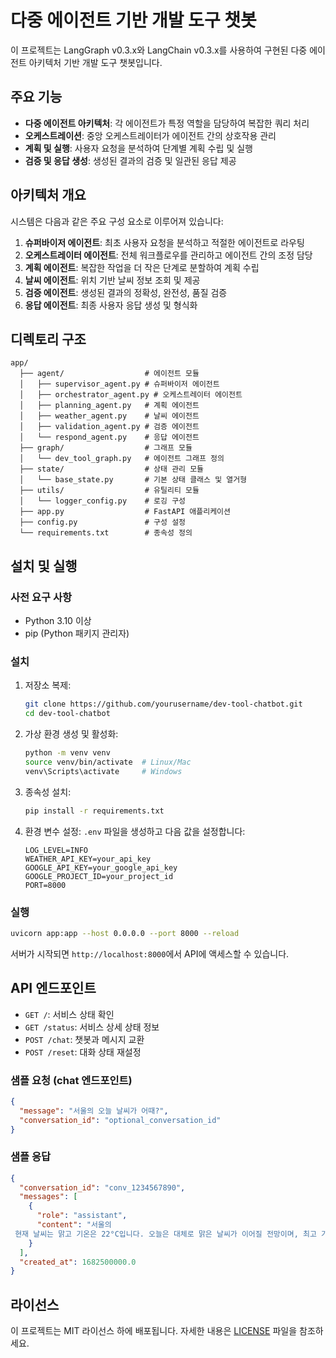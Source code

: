 # 다중 에이전트 기반 개발 도구 챗봇

이 프로젝트는 LangGraph v0.3.x와 LangChain v0.3.x를 사용하여 구현된 다중 에이전트 아키텍처 기반 개발 도구 챗봇입니다.

## 주요 기능

- **다중 에이전트 아키텍처**: 각 에이전트가 특정 역할을 담당하여 복잡한 쿼리 처리
- **오케스트레이션**: 중앙 오케스트레이터가 에이전트 간의 상호작용 관리
- **계획 및 실행**: 사용자 요청을 분석하여 단계별 계획 수립 및 실행
- **검증 및 응답 생성**: 생성된 결과의 검증 및 일관된 응답 제공

## 아키텍처 개요

시스템은 다음과 같은 주요 구성 요소로 이루어져 있습니다:

1. **슈퍼바이저 에이전트**: 최초 사용자 요청을 분석하고 적절한 에이전트로 라우팅
2. **오케스트레이터 에이전트**: 전체 워크플로우를 관리하고 에이전트 간의 조정 담당
3. **계획 에이전트**: 복잡한 작업을 더 작은 단계로 분할하여 계획 수립
4. **날씨 에이전트**: 위치 기반 날씨 정보 조회 및 제공
5. **검증 에이전트**: 생성된 결과의 정확성, 완전성, 품질 검증
6. **응답 에이전트**: 최종 사용자 응답 생성 및 형식화

## 디렉토리 구조

```
app/
  ├── agent/                  # 에이전트 모듈
  │   ├── supervisor_agent.py # 슈퍼바이저 에이전트
  │   ├── orchestrator_agent.py # 오케스트레이터 에이전트
  │   ├── planning_agent.py   # 계획 에이전트
  │   ├── weather_agent.py    # 날씨 에이전트
  │   ├── validation_agent.py # 검증 에이전트
  │   └── respond_agent.py    # 응답 에이전트
  ├── graph/                  # 그래프 모듈
  │   └── dev_tool_graph.py   # 에이전트 그래프 정의
  ├── state/                  # 상태 관리 모듈
  │   └── base_state.py       # 기본 상태 클래스 및 열거형
  ├── utils/                  # 유틸리티 모듈
  │   └── logger_config.py    # 로깅 구성
  ├── app.py                  # FastAPI 애플리케이션
  ├── config.py               # 구성 설정
  └── requirements.txt        # 종속성 정의
```

## 설치 및 실행

### 사전 요구 사항

- Python 3.10 이상
- pip (Python 패키지 관리자)

### 설치

1. 저장소 복제:
   ```bash
   git clone https://github.com/yourusername/dev-tool-chatbot.git
   cd dev-tool-chatbot
   ```

2. 가상 환경 생성 및 활성화:
   ```bash
   python -m venv venv
   source venv/bin/activate  # Linux/Mac
   venv\Scripts\activate     # Windows
   ```

3. 종속성 설치:
   ```bash
   pip install -r requirements.txt
   ```

4. 환경 변수 설정:
   `.env` 파일을 생성하고 다음 값을 설정합니다:
   ```
   LOG_LEVEL=INFO
   WEATHER_API_KEY=your_api_key
   GOOGLE_API_KEY=your_google_api_key
   GOOGLE_PROJECT_ID=your_project_id
   PORT=8000
   ```

### 실행

```bash
uvicorn app:app --host 0.0.0.0 --port 8000 --reload
```

서버가 시작되면 `http://localhost:8000`에서 API에 액세스할 수 있습니다.

## API 엔드포인트

- `GET /`: 서비스 상태 확인
- `GET /status`: 서비스 상세 상태 정보
- `POST /chat`: 챗봇과 메시지 교환
- `POST /reset`: 대화 상태 재설정

### 샘플 요청 (chat 엔드포인트)

```json
{
  "message": "서울의 오늘 날씨가 어때?",
  "conversation_id": "optional_conversation_id"
}
```

### 샘플 응답

```json
{
  "conversation_id": "conv_1234567890",
  "messages": [
    {
      "role": "assistant",
      "content": "서울의
 현재 날씨는 맑고 기온은 22°C입니다. 오늘은 대체로 맑은 날씨가 이어질 전망이며, 최고 기온은 25°C, 최저 기온은 18°C로 예상됩니다. 습도는 65%이며, 바람은 3.2m/s로 약하게 불고 있습니다. 오늘 야외 활동하기 좋은 날씨입니다."
    }
  ],
  "created_at": 1682500000.0
}
```

## 라이선스

이 프로젝트는 MIT 라이선스 하에 배포됩니다. 자세한 내용은 [LICENSE](LICENSE) 파일을 참조하세요. 